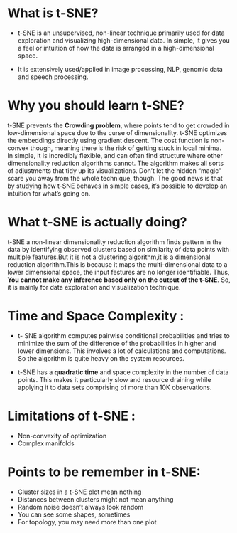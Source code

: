 # What is t-SNE?

 - t-SNE is an unsupervised, non-linear technique primarily used for data exploration and visualizing high-dimensional data.
   In simple, it gives you a feel or intuition of how the data is arranged in a high-dimensional space. 
   
 - It is extensively used/applied in image processing, NLP, genomic data and speech processing.
 
# Why you should learn t-SNE?

 t-SNE prevents the **Crowding problem**, where points tend to get crowded in low-dimensional space due to the curse of dimensionality.
 t-SNE optimizes the embeddings directly using gradient descent. The cost function is non-convex though, meaning there is the risk of
 getting stuck in local minima.<br/>
 In simple, it is incredibly flexible, and can often find structure where other dimensionality reduction algorithms cannot.
 The algorithm makes all sorts of adjustments that tidy up its visualizations. Don’t let the hidden “magic” scare you away from the
 whole technique, though. The good news is that by studying how t-SNE behaves in simple cases, it’s possible to develop an intuition
 for what’s going on.

# What t-SNE is actually doing?

 t-SNE a non-linear dimensionality reduction algorithm finds pattern in the data by identifying observed clusters based on similarity 
 of data points with multiple features.But it is not a clustering algorithm,it is a dimensional reduction algorithm.This is because it
 maps the multi-dimensional data to a lower dimensional space, the input festures are no longer identifiable. Thus, **You cannot make
 any inference based only on the output of the t-SNE**. So, it is mainly for data exploration and visualization technique.
 
# Time and Space Complexity :

 - t- SNE algorithm computes pairwise conditional probabilities and tries to minimize the sum of the difference of the probabilities in
   higher and lower dimensions. This involves a lot of calculations and computations. So the algorithm is quite heavy on the system
   resources.
   
 - t-SNE has a **quadratic time** and space complexity in the number of data points. This makes it particularly slow and resource draining
   while applying it to data sets comprising of more than 10K observations.
   
 # Limitations of t-SNE :
 
  - Non-convexity of optimization
  - Complex manifolds

# Points to be remember in t-SNE:

  - Cluster sizes in a t-SNE plot mean nothing
  - Distances between clusters might not mean anything
  - Random noise doesn’t always look random
  - You can see some shapes, sometimes
  - For topology, you may need more than one plot
